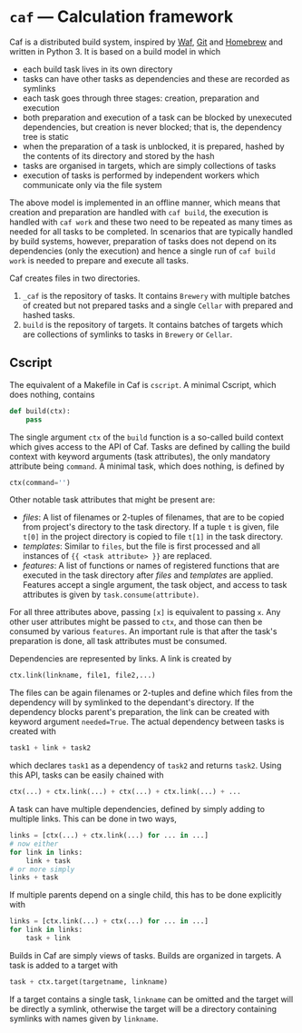 # `caf` — Calculation framework

Caf is a distributed build system, inspired by [Waf](https://waf.io), [Git](https://git-scm.com) and [Homebrew](http://brew.sh) and written in Python 3. It is based on a build model in which

- each build task lives in its own directory
- tasks can have other tasks as dependencies and these are recorded as symlinks
- each task goes through three stages: creation, preparation and execution
- both preparation and execution of a task can be blocked by unexecuted dependencies, but creation is never blocked; that is, the dependency tree is static
- when the preparation of a task is unblocked, it is prepared, hashed by the contents of its directory and stored by the hash
- tasks are organised in targets, which are simply collections of tasks
- execution of tasks is performed by independent workers which communicate only via the file system

The above model is implemented in an offline manner, which means that creation and preparation are handled with `caf build`, the execution is handled with `caf work` and these two need to be repeated as many times as needed for all tasks to be completed. In scenarios that are typically handled by build systems, however, preparation of tasks does not depend on its dependencies (only the execution) and hence a single run of `caf build work` is needed to prepare and execute all tasks.

Caf creates files in two directories.

1. `_caf` is the repository of tasks. It contains `Brewery` with multiple batches of created but not prepared tasks and a single `Cellar` with prepared and hashed tasks.
2. `build` is the repository of targets. It contains batches of targets which are collections of symlinks to tasks in `Brewery` or `Cellar`.

## Cscript

The equivalent of a Makefile in Caf is `cscript`. A minimal Cscript, which does nothing, contains

``` python
def build(ctx):
    pass
```

The single argument `ctx` of the `build` function is a so-called build context which gives access to the API of Caf. Tasks are defined by calling the build context with keyword arguments (task attributes), the only mandatory attribute being `command`. A minimal task, which does nothing, is defined by

``` python
ctx(command='')
```

Other notable task attributes that might be present are:

- *files*: A list of filenames or 2-tuples of filenames, that are to be copied from project's directory to the task directory. If a tuple `t` is given, file `t[0]` in the project directory is copied to file `t[1]` in the task directory.
- *templates*: Similar to `files`, but the file is first processed and all instances of `{{ <task attribute> }}` are replaced.
- *features*: A list of functions or names of registered functions that are executed in the task directory after *files* and *templates* are applied. Features accept a single argument, the task object, and access to task attributes is given by `task.consume(attribute)`.

For all three attributes above, passing `[x]` is equivalent to passing `x`. Any other user attributes might be passed to `ctx`, and those can then be consumed by various `features`. An important rule is that after the task's preparation is done, all task attributes must be consumed.

Dependencies are represented by links. A link is created by

``` python
ctx.link(linkname, file1, file2,...)
```

The files can be again filenames or 2-tuples and define which files from the dependency will by symlinked to the dependant's directory. If the dependency blocks parent's preparation, the link can be created with keyword argument `needed=True`. The actual dependency between tasks is created with

``` python
task1 + link + task2
```

which declares `task1` as a dependency of `task2` and returns `task2`. Using this API, tasks can be easily chained with

``` python
ctx(...) + ctx.link(...) + ctx(...) + ctx.link(...) + ...
```

A task can have multiple dependencies, defined by simply adding to multiple links. This can be done in two ways,

``` python
links = [ctx(...) + ctx.link(...) for ... in ...]
# now either 
for link in links:
	link + task
# or more simply
links + task
```

If multiple parents depend on a single child, this has to be done explicitly with

``` python
links = [ctx.link(...) + ctx(...) for ... in ...]
for link in links:
	task + link
```

Builds in Caf are simply views of tasks. Builds are organized in targets. A task is added to a target with

``` python
task + ctx.target(targetname, linkname)
```

If a target contains a single task, `linkname` can be omitted and the target will be directly a symlink, otherwise the target will be a directory containing symlinks with names given by `linkname`.